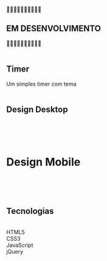 🚧🚧🚧🚧🚧🚧🚧🚧🚧🚧
## EM DESENVOLVIMENTO
🚧🚧🚧🚧🚧🚧🚧🚧🚧🚧
<br/>
<br/>

## Timer
Um simples timer com tema
<br/>
<br/>

## Design Desktop
<br/>
<!--<img src="imagens/design/desktop-design.jpg" alt="" srcset="" width="450" height="300">
<img src="imagens/design/active-states-lightbox.jpg" alt="" srcset="" width="450" height="300">-->
<br/>
<br/>

# Design Mobile
<br/>
<!--<img src="imagens/design/mobile-design.jpg" alt="" srcset="" width="150" height="300">
<img src="imagens/design/mobile-design-basket-filled.jpg" alt="" srcset="" 
width="150" height="300">-->
<br/>
<br/>

## Tecnologias
<br/>
HTML5
<br/>
CSS3
<br/>
JavaScript
<br/>
jQuery

